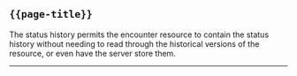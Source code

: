 ## <code>{{page-title}}</code>

The status history permits the encounter resource to contain the status history without needing to read through the historical versions of the resource, or even have the server store them.

---